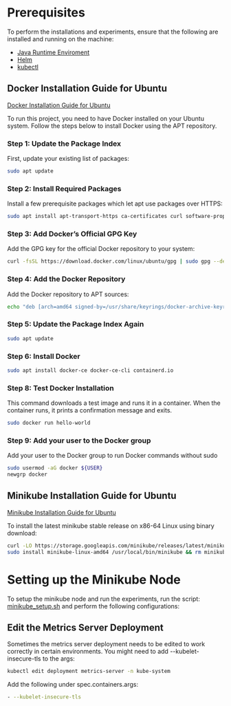 # Prerequisites

To perform the installations and experiments, ensure that the following are installed and running on the machine:
- [Java Runtime Enviroment](https://ubuntu.com/tutorials/install-jre#2-installing-openjdk-jre)
- [Helm](https://helm.sh/docs/intro/install/)
- [kubectl](https://kubernetes.io/docs/tasks/tools/install-kubectl-linux/)
   
## Docker Installation Guide for Ubuntu
[Docker Installation Guide for Ubuntu](https://docs.docker.com/engine/install/ubuntu/)

To run this project, you need to have Docker installed on your Ubuntu system. Follow the steps below to install Docker using the APT repository.

### Step 1: Update the Package Index

First, update your existing list of packages:

```bash
sudo apt update
```

### Step 2: Install Required Packages
Install a few prerequisite packages which let apt use packages over HTTPS:

```bash
sudo apt install apt-transport-https ca-certificates curl software-properties-common
```

### Step 3: Add Docker’s Official GPG Key
Add the GPG key for the official Docker repository to your system:

```bash
curl -fsSL https://download.docker.com/linux/ubuntu/gpg | sudo gpg --dearmor -o /usr/share/keyrings/docker-archive-keyring.gpg
```

### Step 4: Add the Docker Repository
Add the Docker repository to APT sources:

```bash
echo "deb [arch=amd64 signed-by=/usr/share/keyrings/docker-archive-keyring.gpg] https://download.docker.com/linux/ubuntu $(lsb_release -cs) stable" | sudo tee /etc/apt/sources.list.d/docker.list > /dev/null
```

### Step 5: Update the Package Index Again

```bash
sudo apt update
```

### Step 6: Install Docker

```bash
sudo apt install docker-ce docker-ce-cli containerd.io
```

### Step 8: Test Docker Installation
This command downloads a test image and runs it in a container. When the container runs, it prints a confirmation message and exits.

```bash
sudo docker run hello-world
```

### Step 9: Add your user to the Docker group
Add your user to the Docker group to run Docker commands without sudo

```bash
sudo usermod -aG docker ${USER}
newgrp docker
```

## Minikube Installation Guide for Ubuntu
[Minikube Installation Guide for Ubuntu](https://minikube.sigs.k8s.io/docs/start/?arch=%2Flinux%2Fx86-64%2Fstable%2Fbinary+download)

To install the latest minikube stable release on x86-64 Linux using binary download:
```bash
curl -LO https://storage.googleapis.com/minikube/releases/latest/minikube-linux-amd64
sudo install minikube-linux-amd64 /usr/local/bin/minikube && rm minikube-linux-amd64
```

# Setting up the Minikube Node

To setup the minikube node and run the experiments, run the script: [minikube_setup.sh](./minikube_setup.sh) and perform the following configurations: 

## Edit the Metrics Server Deployment
Sometimes the metrics server deployment needs to be edited to work correctly in certain environments. You might need to add --kubelet-insecure-tls to the args:

```bash
kubectl edit deployment metrics-server -n kube-system
```

Add the following under spec.containers.args:
```bash
- --kubelet-insecure-tls
```

